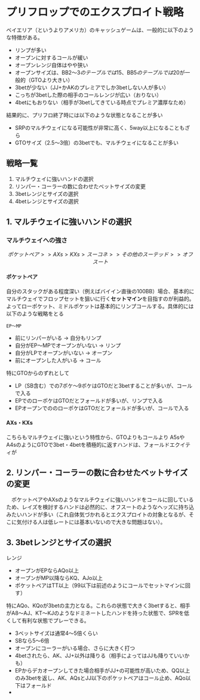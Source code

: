 # プリフロップでのエクスプロイト戦略

ベイエリア（というよりアメリカ）のキャッシュゲームは、一般的に以下のような特徴がある。

- リンプが多い
- オープンに対するコールが緩い
- オープンレンジ自体はやや狭い
- オープンサイズは、BB$2〜3のテーブルでは$15、BB$5のテーブルでは$20が一般的（GTOより大きい）
- 3betが少ない（JJ+かAKのプレミアでしか3betしない人が多い）
- こっちが3betした際の相手のコールレンジが広い（おりない）
- 4betにもおりない（相手が3betしてきている時点でプレミア濃厚なため）

結果的に、プリフロ終了時には以下のような状態となることが多い

- SRPのマルチウェイになる可能性が非常に高く、5way以上になることもざら
- GTOサイズ（2.5〜3倍）の3betでも、マルチウェイになることが多い

## 戦略一覧

1. マルチウェイに強いハンドの選択
2. リンパー・コーラーの数に合わせたベットサイズの変更
3. 3betレンジとサイズの選択
4. 4betレンジとサイズの選択

## 1. マルチウェイに強いハンドの選択

### マルチウェイへの強さ

```math
ポケットペア>>AXs>KXs>スーコネ>>その他のスーテッド>>オフスート
```

#### ポケットペア

自分のスタックがある程度深い（例えばバイイン直後の100BB）場合、基本的にマルチウェイでフロップセットを狙いに行く**セットマイン**を目指すのが利益的。よってローポケット、ミドルポケットは基本的にリンプコールする。具体的には以下のような戦略をとる

```marmaid
EP〜MP
```

- 前にリンパーがいる → 自分もリンプ
- 自分がEP〜MPでオープンがいない → リンプ
- 自分がLPでオープンがいない → オープン
- 前にオープンした人がいる → コール

特にGTOからのずれとして

- LP（SB含む）での7ポケ〜9ポケはGTOだと3betすることが多いが、コールで入る
- EPでのローポケはGTOだとフォールドが多いが、リンプで入る
- EPオープンでののローポケはGTOだとフォールドが多いが、コールで入る

#### AXs・KXs

こちらもマルチウェイに強いという特性から、GTOよりもコールより
A5sやA4sのようにGTOで3bet・4betを積極的に返すハンドは、フォールドエクイティが

## 2. リンパー・コーラーの数に合わせたベットサイズの変更

　ポケットペアやAXsのようなマルチウェイに強いハンドをコールに回しているため、レイズを検討するハンドは必然的に、オフスートのようなヘッズに持ち込みたいハンドが多い（これ自体気づかれるとエクスプロイトの対象となるが、そこに気付ける人は低レートには基本いないので大きな問題はない）。

## 3. 3betレンジとサイズの選択

レンジ

- オープンがEPならAQo以上
- オープンがMP以降ならKQ、AJo以上
- ポケットペアはTT以上（99以下は前述のようにコールでセットマインに回す）

特にAQo、KQoが3betの主力となる。これらの状態で大きく3betすると、相手がA8〜AJ、KT〜KJのようなドミネートしたハンドを持った状態で、SPRを低くして有利な状態でプレーできる。

- 3ベットサイズは通常4〜5倍くらい
- SBなら5〜6倍
- オープンにコーラーがいる場合、さらに大きく打つ
- 4betされたら、AK、JJ+以外は降りる（相手によってはJJも降りていいかも）
- EPからデカオープンしてきた場合相手がJJ+の可能性が高いため、QQ以上のみ3betを返し、AK、AQsとJJ以下のポケットペアはコール止め、AQo以下はフォールド
- 
